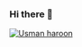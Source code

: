 ### Hi there 👋

[![Usman haroon](https://github-readme-stats.vercel.app/api?username=usmanharoon98)](https://github.com/usmanharoon98/usmanharoon98)

